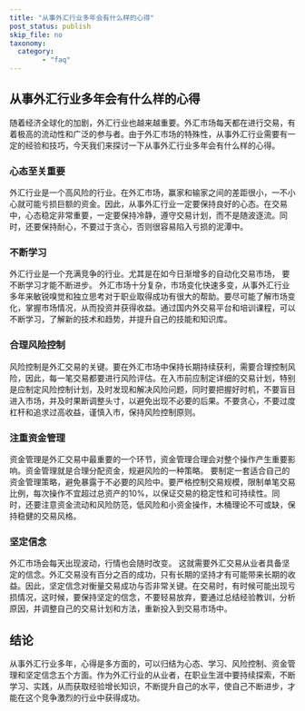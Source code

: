 ```yaml
---
title: "从事外汇行业多年会有什么样的心得"
post_status: publish
skip_file: no
taxonomy:
  category:
        - "faq"
---
```


## 从事外汇行业多年会有什么样的心得

随着经济全球化的加剧，外汇行业也越来越重要。外汇市场每天都在进行交易，有着极高的流动性和广泛的参与者。由于外汇市场的特殊性，从事外汇行业需要有一定的经验和技巧，今天我们来探讨一下从事外汇行业多年会有什么样的心得。

### 心态至关重要

外汇行业是一个高风险的行业。在外汇市场，赢家和输家之间的差距很小，一不小心就可能亏损巨额的资金。因此，从事外汇行业一定要保持良好的心态。在交易中，心态稳定非常重要，一定要保持冷静，遵守交易计划，而不是随波逐流。同时，还要保持耐心，不要过于贪心，否则很容易陷入亏损的泥潭中。

### 不断学习

外汇行业是一个充满竞争的行业。尤其是在如今日渐增多的自动化交易市场， 要不断学习才能不断进步。 外汇市场十分复杂，市场变化快速多变，从事外汇行业多年来敏锐嗅觉和独立思考对于职业取得成功有很大的帮助。要尽可能了解市场变化，掌握市场情况，从而投资并获得收益。通过国内外交易平台和培训课程，可以不断学习，了解新的技术和趋势，并提升自己的技能和知识库。

### 合理风险控制

风险控制是外汇交易的关键。要在外汇市场中保持长期持续获利，需要合理控制风险，因此，每一笔交易都要进行风险评估。在入市前应制定详细的交易计划，特别是应制定风险控制计划，及时发现和解决风险问题，同时要把握好时机，不要盲目进入市场，并及时果断调整头寸，以避免出现不必要的后果。不要贪心，不要过度杠杆和追求过高收益，谨慎入市，保持风险控制原则。

### 注重资金管理

资金管理是外汇交易中最重要的一个环节，资金管理合理会对整个操作产生重要影响。资金管理就是合理分配资金，规避风险的一种策略。 要制定一套适合自己的资金管理策略，避免暴露于不必要的风险中。要严格控制交易规模，限制单笔交易比例，每次操作不宜超过总资产的10%，以保证交易的稳定性和可持续性。同时，还要注意资金流动和风险防范，低风险和小资金操作，木桶理论不可或缺，保持稳健的交易风格。

### 坚定信念

外汇市场会每天出现波动，行情也会随时改变。 这就需要外汇交易从业者具备坚定的信念。外汇交易没有百分之百的成功，只有长期的坚持才有可能带来长期的收益。因此，坚定信念对衡量交易成功与否非常关键。在交易时，有时候可能出现亏损情况，这时候，要保持坚定的信念，不要轻易放弃，要通过总结经验教训，分析原因，并调整自己的交易计划和方法，重新投入到交易市场中。

## 结论

从事外汇行业多年，心得是多方面的，可以归结为心态、学习、风险控制、资金管理和坚定信念五个方面。作为外汇行业的从业者，在职业生涯中要持续探索，不断学习、实践，从而获取经验增长知识，不断提升自己的水平，使自己不断进步，才能在这个竞争激烈的行业中获得成功。
